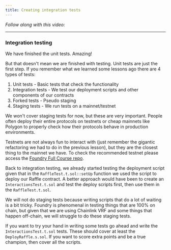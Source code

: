 ```yaml
---
title: Creating integration tests
---
```


_Follow along with this video:_

---

### Integration testing

We have finished the unit tests. Amazing!

But that doesn't mean we are finished with testing. Unit tests are just the first step. If you remember what we learned some lessons ago there are 4 types of tests:

1. Unit tests - Basic tests that check the functionality
2. Integration tests - We test our deployment scripts and other components of our contracts
3. Forked tests - Pseudo staging
4. Staging tests - We run tests on a mainnet/testnet

We won't cover staging tests for now, but these are very important. People often deploy their entire protocols on testnets or cheap mainnets like Polygon to properly check how their protocols behave in production environments.

Testnets are not always fun to interact with (just remember the gigantic refactoring we had to do in the previous lesson), but they are the closest thing to the mainnet we have. To check the recommended testnet please access the [Foundry Full Course repo](https://github.com/Cyfrin/foundry-full-course-cu).

Back to integration testing, we already started testing the deployment script given that in the `RaffleTest.t.sol::setUp` function we used the script to deploy our Raffle contract. A better approach would have been to create an `InteractionsTest.t.sol` and test the deploy scripts first, then use them in the `RaffleTest.t.sol`.

We will not do staging tests because writing scripts that do a lot of waiting is a bit tricky. Foundry is phenomenal in testing things that are 100% on chain, but given that we are using Chainlink VRF and some things that happen off-chain, we will struggle to do these staging tests.

If you want to try your hand in writing some tests go ahead and write the `InteractionsTest.t.sol` tests. These should cover at least the `DeployRaffle.s.sol`. If you want to score extra points and be a true champion, then cover all the scripts.

